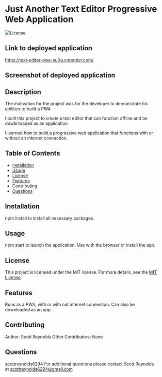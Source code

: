 # Just Another Text Editor Progressive Web Application

![License](https://img.shields.io/badge/license-MIT-blue)

## Link to deployed application
https://text-editor-pwa-eu0g.onrender.com/

## Screenshot of deployed application


## Description
The motivation for the project was for the developer to demonstrate his abilities to build a PWA

I built this project to create a text editor that can function offline and be dowbnloaded as an application.

I learned how to build a progressive web application that functions with or without an internet connection.

## Table of Contents
- [Installation](#installation)
- [Usage](#usage)
- [License](#license)
- [Features](#features)
- [Contributing](#contributing)
- [Questions](#questions)

## Installation
npm install to install all necessary packages.

## Usage
npm start to launch the application. Use with the browser or install the app.


## License
This project is licensed under the MIT license.
For more details, see the [MIT License](https://opensource.org/licenses/MIT).


## Features
Runs as a PWA, with or with out internet connection. Can also be downloaded as an app.

## Contributing
Author: Scott Reynolds
Other Contributors: None

## Questions
[scottreynolds6294](https://github.com/scottreynolds6294)
For additional questions please contact Scott Reynolds at scottreynolds6294@gmail.com
